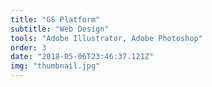 ```yaml
---
title: "GS Platform"
subtitle: "Web Design"
tools: "Adobe Illustrator, Adobe Photoshop"
order: 3
date: "2018-05-06T23:46:37.121Z"
img: "thumbnail.jpg"
---
```


